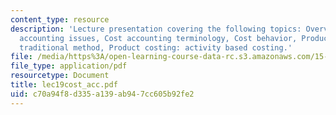 ```yaml
---
content_type: resource
description: 'Lecture presentation covering the following topics: Overview of managerial
  accounting issues, Cost accounting terminology, Cost behavior, Product costing:
  traditional method, Product costing: activity based costing.'
file: /media/https%3A/open-learning-course-data-rc.s3.amazonaws.com/15-501-introduction-to-financial-and-managerial-accounting-spring-2004/c70a94f8d335a139ab947cc605b92fe2_lec19cost_acc.pdf
file_type: application/pdf
resourcetype: Document
title: lec19cost_acc.pdf
uid: c70a94f8-d335-a139-ab94-7cc605b92fe2
---
```


